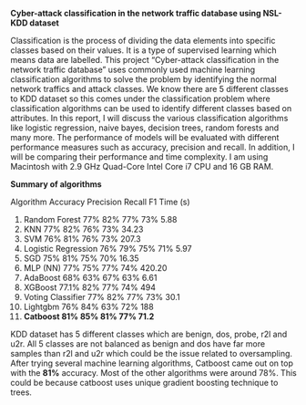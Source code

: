 **Cyber-attack classification in the network traffic database using NSL-KDD dataset**

Classification is the process of dividing the data elements into specific classes based on their values. It is a type of supervised learning which means data are labelled. This project “Cyber-attack classification in the network traffic database” uses commonly used machine learning classification algorithms to solve the problem by identifying the normal network traffics and attack classes. We know there are 5 different classes to KDD dataset so this comes under the classification problem where classification algorithms can be used to identify different classes based on attributes. In this report, I will discuss the various classification algorithms like logistic regression, naive bayes, decision trees, random forests and many more. The performance of models will be evaluated with different performance measures such as accuracy, precision and recall. In addition, I will be comparing their performance and time complexity. I am using Macintosh with 2.9 GHz Quad-Core Intel Core i7 CPU and 16 GB RAM.

**Summary of algorithms**

Algorithm	Accuracy	Precision	Recall	F1	Time (s)
1. Random Forest	77%	82%	77%	73%	5.88
2. KNN	77%	82%	76%	73%	34.23
3. SVM	76%	81%	76%	73%	207.3
4. Logistic Regression	76%	79%	75%	71%	5.97
5. SGD	75%	81%	75%	70%	16.35
6. MLP (NN)	77%	75%	77%	74%	420.20
7. AdaBoost	68%	63%	67%	63%	6.61
8. XGBoost	77.1%	82%	77%	74%	494
9. Voting Classifier	77%	82%	77%	73%	30.1
10. Lightgbm	76%	84%	63%	72%	188
11. **Catboost	81%	85%	81%	77%	71.2**


KDD dataset has 5 different classes which are benign, dos, probe, r2l and u2r. All 5 classes are not balanced as benign and dos have far more samples than r2l and u2r which could be the issue related to oversampling. After trying several machine learning algorithms, Catboost came out on top with the **81%** accuracy. Most of the other algorithms were around 78%. This could be because catboost uses unique gradient boosting technique to trees.
